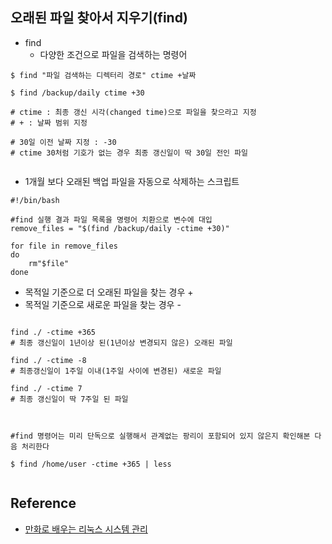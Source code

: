 
## 오래된 파일 찾아서 지우기(find)

- find
    - 다양한 조건으로 파일을 검색하는 명령어
    
    
```
$ find "파일 검색하는 디렉터리 경로" ctime +날짜

$ find /backup/daily ctime +30

# ctime : 최종 갱신 시각(changed time)으로 파일을 찾으라고 지정
# + : 날짜 범위 지정

# 30일 이전 날짜 지정 : -30
# ctime 30처럼 기호가 없는 경우 최종 갱신일이 딱 30일 전인 파일


```

- 1개월 보다 오래된 백업 파일을 자동으로 삭제하는 스크립트 


```
#!/bin/bash

#find 실행 결과 파일 목록을 명령어 치환으로 변수에 대입
remove_files = "$(find /backup/daily -ctime +30)" 

for file in remove_files
do
    rm"$file"
done

```

- 목적일 기준으로 더 오래된 파일을 찾는 경우 +
- 목적일 기준으로 새로운 파일을 찾는 경우 -

```

find ./ -ctime +365
# 최종 갱신일이 1년이상 된(1년이상 변경되지 않은) 오래된 파일

find ./ -ctime -8
# 최종갱신일이 1주일 이내(1주일 사이에 변경된) 새로운 파일

find ./ -ctime 7
# 최종 갱신일이 딱 7주일 된 파일



#find 명령어는 미리 단독으로 실행해서 관계없는 팡리이 포함되어 있지 않은지 확인해본 다음 처리한다 

$ find /home/user -ctime +365 | less


```

## Reference

  - [만화로 배우는 리눅스 시스템 관리](http://www.yes24.com/Product/Goods/32402055?Acode=101)
